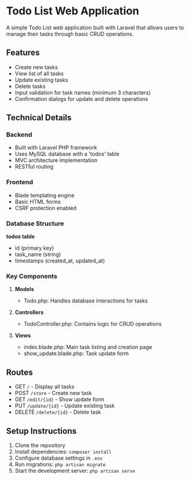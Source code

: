 # Todo List Web Application

A simple Todo List web application built with Laravel that allows users to manage their tasks through basic CRUD operations.

## Features

- Create new tasks
- View list of all tasks
- Update existing tasks 
- Delete tasks
- Input validation for task names (minimum 3 characters)
- Confirmation dialogs for update and delete operations

## Technical Details

### Backend
- Built with Laravel PHP framework
- Uses MySQL database with a 'todos' table
- MVC architecture implementation
- RESTful routing

### Frontend
- Blade templating engine
- Basic HTML forms
- CSRF protection enabled

### Database Structure

**todos table**
- id (primary key)
- task_name (string)
- timestamps (created_at, updated_at)

### Key Components

1. **Models**
   - Todo.php: Handles database interactions for tasks

2. **Controllers** 
   - TodoController.php: Contains logic for CRUD operations

3. **Views**
   - index.blade.php: Main task listing and creation page
   - show_update.blade.php: Task update form

## Routes

- GET `/` - Display all tasks
- POST `/store` - Create new task
- GET `/edit/{id}` - Show update form
- PUT `/update/{id}` - Update existing task
- DELETE `/delete/{id}` - Delete task

## Setup Instructions

1. Clone the repository
2. Install dependencies: `composer install`
3. Configure database settings in `.env`
4. Run migrations: `php artisan migrate`
5. Start the development server: `php artisan serve`
